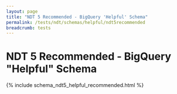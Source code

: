 ```yaml
---
layout: page
title: "NDT 5 Recommended - BigQuery 'Helpful' Schema"
permalink: /tests/ndt/schemas/helpful/ndt5recommended
breadcrumb: tests
---
```


# NDT 5 Recommended - BigQuery "Helpful" Schema

{% include schema_ndt5_helpful_recommended.html %}